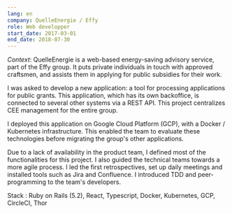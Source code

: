```yaml
---
lang: en
company: QuelleEnergie / Effy
role: Web developper
start_date: 2017-03-01
end_date: 2018-07-30
---
```


*Context*: QuelleEnergie is a web-based energy-saving advisory service, part of the Effy group. It puts private individuals in touch with approved craftsmen, and assists them in applying for public subsidies for their work.

I was asked to develop a new application: a tool for processing applications for public grants. This application, which has its own backoffice, is connected to several other systems via a REST API. This project centralizes CEE management for the entire group.

I deployed this application on Google Cloud Platform (GCP), with a Docker / Kubernetes infrastructure. This enabled the team to evaluate these technologies before migrating the group's other applications.

Due to a lack of availability in the product team, I defined most of the functionalities for this project. I also guided the technical teams towards a more agile process. I led the first retrospectives, set up daily meetings and installed tools such as Jira and Confluence. I introduced TDD and peer-programming to the team's developers.

Stack : Ruby on Rails (5.2), React, Typescript, Docker, Kubernetes, GCP, CircleCI, Thor